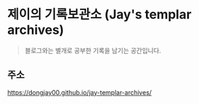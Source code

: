 # 제이의 기록보관소 (Jay's templar archives)

> 블로그와는 별개로 공부한 기록을 남기는 공간입니다.

## 주소

https://dongjay00.github.io/jay-templar-archives/
